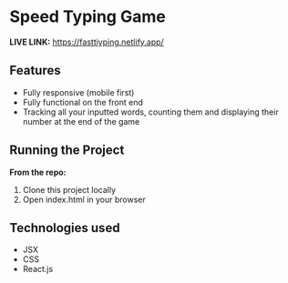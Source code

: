 # Speed Typing Game

**LIVE LINK:** https://fasttiyping.netlify.app/

## Features
* Fully responsive (mobile first)
* Fully functional on the front end
* Tracking all your inputted words, counting them and displaying their number at the end of the game


## Running the Project
**From the repo:**
1. Clone this project locally
2. Open index.html in your browser

## Technologies used 
* JSX
* CSS
* React.js
